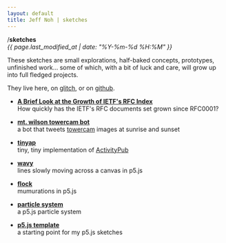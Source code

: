 ```yaml
---
layout: default
title: Jeff Noh | sketches
---
```


/**sketches**  
<i>{{ page.last_modified_at | date: "%Y-%m-%d %H:%M" }}</i>

These sketches are small explorations, half-baked concepts, prototypes, unfinished work... some of which, with a bit of luck and care, will grow up into full fledged projects.

They live here, on [glitch](https://glitch.com/@jnoh), or on [github](https://github.com/jnoh).

* **[A Brief Look at the Growth of IETF's RFC Index](https://observablehq.com/@jnoh/a-brief-look-at-the-growth-of-ietfs-request-for-comments)**  
  How quickly has the IETF's RFC documents set grown since RFC0001?

* **[mt. wilson towercam bot](https://twitter.com/mwtowercam)**  
  a bot that tweets <a href="http://obs.astro.ucla.edu/towercam.htm">towercam</a> images at sunrise and sunset 

* **[tinyap](https://glitch.com/~tinyap)**  
  tiny, tiny implementation of [ActivityPub](https://www.w3.org/TR/activitypub/)

* **[wavy](/sketches/wavy)**    
  lines slowly moving across a canvas in p5.js

* **[flock](/sketches/flock)**  
  mumurations in p5.js

* **[particle system](/sketches/particle-system)**   
  a p5.js particle system

* **[p5.js template](/sketches/p5js-template)**    
  a starting point for my p5.js sketches
